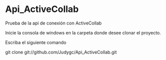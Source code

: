 # Api_ActiveCollab
Prueba de la api de conexión con ActiveCollab


Inicie la consola de windows en la carpeta donde desee clonar el proyecto.

Escriba el siguiente comando 

git clone git://github.com/Judygc/Api_ActiveCollab.git
